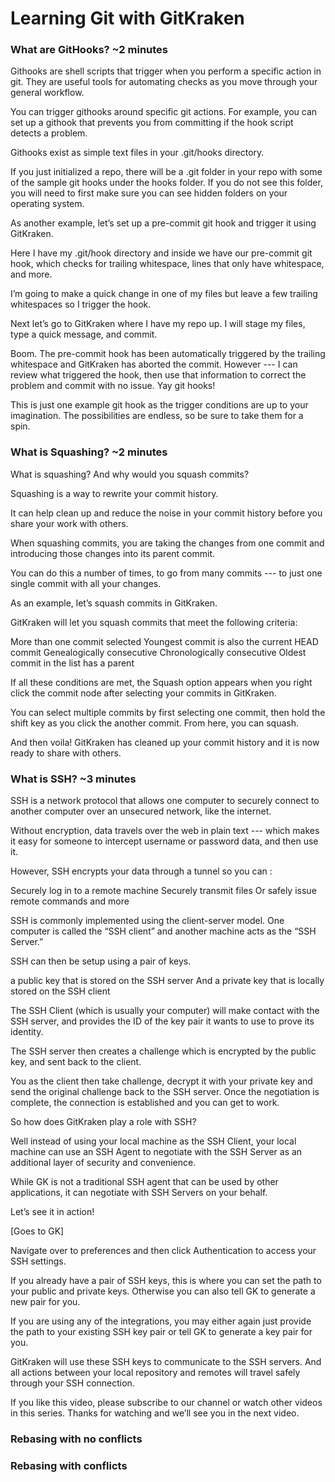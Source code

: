 # Learning Git with GitKraken

### What are GitHooks? ~2 minutes
Githooks are shell scripts that trigger when you perform a specific action in git. They are useful tools for automating checks as you move through your general workflow.

 You can trigger githooks around specific git actions. For example, you can set up a githook that prevents you from committing if the hook script detects a problem.  

Githooks exist as simple text files in your .git/hooks directory.

If you just initialized a repo, there will be a .git folder in your repo with some of the sample git hooks under the hooks folder. If you do not see this folder, you will need to first make sure you can see hidden folders on your operating system.

As another example, let’s set up a pre-commit git hook and trigger it using GitKraken.

Here I have my .git/hook directory and inside we have our pre-commit git hook, which checks for trailing whitespace, lines that only have whitespace, and more.

I’m going to make a quick change in one of my files but leave a few trailing whitespaces so I trigger the hook.

Next let’s go to GitKraken where I have my repo up. I will stage my files, type a quick message, and commit.

Boom. The pre-commit hook has been automatically triggered by the trailing whitespace and GitKraken has aborted the commit. However --- I can review what triggered the hook, then use that information to correct the problem and commit with no issue. Yay git hooks!

This is just one example git hook as the trigger conditions are up to your imagination. The possibilities are endless, so be sure to take them for a spin. 


### What is Squashing? ~2 minutes
What is squashing? And why would you squash commits?

Squashing is a way to rewrite your commit history.

It can help clean up and reduce the noise in your commit history before you share your work with others.

When squashing commits, you are taking the changes from one commit and introducing those changes into its parent commit.

You can do this a number of times, to go from many commits --- to just one single commit with all your changes.

As an example, let’s squash commits in GitKraken.

GitKraken will let you squash commits that meet the following criteria:

More than one commit selected
Youngest commit is also the current HEAD commit
Genealogically consecutive
Chronologically consecutive
Oldest commit in the list has a parent

If all these conditions are met, the Squash option appears when you right click the commit node after selecting your commits in GitKraken.

You can select multiple commits by first selecting one commit, then hold the shift key as you click the another commit. From here, you can squash.

And then voila! GitKraken has cleaned up your commit history and it is now ready to share with others.





### What is SSH? ~3 minutes
SSH is a network protocol that allows one computer to securely connect to another computer over an unsecured network, like the internet.

Without encryption, data travels over the web in plain text --- which makes it easy for someone to intercept username or password data, and then use it.

However, SSH encrypts your data through a tunnel so you can :

Securely log in to a remote machine
Securely transmit files
Or safely issue remote commands and more


SSH is commonly implemented using the client-server model.  One computer is called the “SSH client” and another machine acts as the “SSH Server.”

SSH can then be setup using  a pair of keys.

a public key that is stored on the SSH server
And a private key that is locally stored on the SSH client

The SSH Client (which is usually your computer) will make contact with the SSH server, and provides the ID of the key pair it wants to use to prove its identity.

The SSH server then creates a challenge which is encrypted by the public key, and sent back to the client.

You as the client then take challenge, decrypt it with your private key and send the original challenge back to the SSH server. Once the negotiation is complete, the connection is established and you can get to work.

So how does GitKraken play a role with SSH?

Well instead of using your local machine as the SSH Client, your local machine can use an SSH Agent to negotiate with the SSH Server as an additional layer of security and convenience.

While GK is not a traditional SSH agent that can be used by other applications, it can negotiate with SSH Servers on your behalf.

Let’s see it in action!

[Goes to GK]

Navigate over to preferences and then click Authentication to access your SSH settings.

If you already have a pair of SSH keys, this is where you can set the path to your public and private keys. Otherwise you can also tell GK to generate a new pair for you.

If you are using any of the integrations, you may either again just provide the path to your existing SSH key pair or tell GK to generate a key pair for you.

GitKraken will use these SSH keys to communicate to the SSH servers. And all actions between your local repository and remotes will travel safely through your SSH connection.

If you like this video, please subscribe to our channel or watch other videos in this series. Thanks for watching and we’ll see you in the next video. 


### Rebasing with no conflicts

### Rebasing with conflicts
